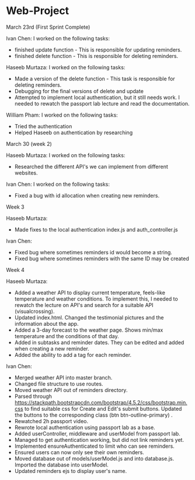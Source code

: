 # Web-Project

March 23rd (First Sprint Complete)

Ivan Chen:
I worked on the following tasks:
- finished update function - This is responsible for updating reminders.
- finished delete function - This is responsible for deleting reminders.

Haseeb Murtaza:
I worked on the following tasks:
- Made a version of the delete function - This task is responsible for deleting reminders.
- Debugging for the final versions of delete and update
- Attempted to implement local authentication, but it still needs work. I needed to rewatch the passport lab lecture and read the documentation.

William Pham:
I worked on the following tasks:
- Tried the authentication
- Helped Haseeb on authentication by researching

March 30 (week 2)

Haseeb Murtaza:
I worked on the following tasks:
- Researched the different API's we can implement from different websites.

Ivan Chen:
I worked on the following tasks:
- Fixed a bug with id allocation when creating new reminders.

Week 3

Haseeb Murtaza:
- Made fixes to the local authentication index.js and auth_controller.js 

Ivan Chen:
- Fixed bug where sometimes reminders id would become a string.
- Fixed bug where sometimes reminders with the same ID may be created

Week 4

Haseeb Murtaza: 
- Added a weather API to display current temperature, feels-like temperature and weather conditions. To implement this, I needed to rewatch the lecture on API's and search for a suitable API (visualcrossing).
- Updated index.html. Changed the testimonial pictures and the information about the app.
- Added a 3-day forecast to the weather page. Shows min/max temperature and the conditions of that day.
- Added in subtasks and reminder dates. They can be edited and added when creating a new reminder.
- Added the ability to add a tag for each reminder.

Ivan Chen:
- Merged weather API into master branch.
- Changed file structure to use routes.
- Moved weather API out of reminders directory.
- Parsed through https://stackpath.bootstrapcdn.com/bootstrap/4.5.2/css/bootstrap.min.css to find suitable css for Create and Edit's submit buttons. Updated the buttons to the corresponding class (btn btn-outline-primary) .
- Rewatched 2h passport video.
- Rewrote local authentication using passport lab as a base. 
- Added userController, middleware and userModel from passport lab.
- Managed to get authentication working, but did not link reminders yet.
- Implemented ensureAuthenticated to limit who can see reminders.
- Ensured users can now only see their own reminders.
- Moved database out of models/userModel.js and into database.js. Imported the database into userModel.
- Updated reminders ejs to display user's name.
